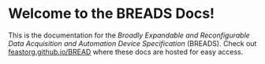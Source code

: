 # Welcome to the BREADS Docs!

This is the documentation for the _Broadly Expandable and Reconfigurable Data Acquisition and Automation Device Specification_ (BREADS). Check out [feastorg.github.io/BREAD](https://feastorg.github.io/BREAD/) where these docs are hosted for easy access.
